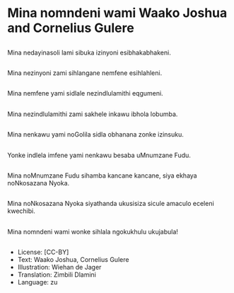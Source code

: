 # Mina nomndeni wami Waako Joshua and Cornelius Gulere

##
Mina nedayinasoli lami
sibuka izinyoni
esibhakabhakeni.

##
Mina nezinyoni zami
sihlangane nemfene
esihlahleni.

##
Mina nemfene yami
sidlale
nezindlulamithi
eqgumeni.

##
Mina nezindlulamithi
zami sakhele inkawu
ibhola lobumba.

##
Mina nenkawu yami
noGolila sidla obhanana
zonke izinsuku.

##
Yonke indlela imfene
yami nenkawu besaba
uMnumzane Fudu.

##
Mina noMnumzane Fudu
sihamba kancane
kancane, siya ekhaya
noNkosazana Nyoka.

##
Mina noNkosazana
Nyoka siyathanda
ukusisiza sicule
amaculo eceleni
kwechibi.

##
Mina nomndeni wami
wonke sihlala
ngokukhulu ukujabula!

##
* License: [CC-BY]
* Text: Waako Joshua, Cornelius Gulere
* Illustration: Wiehan de Jager
* Translation: Zimbili Dlamini
* Language: zu
